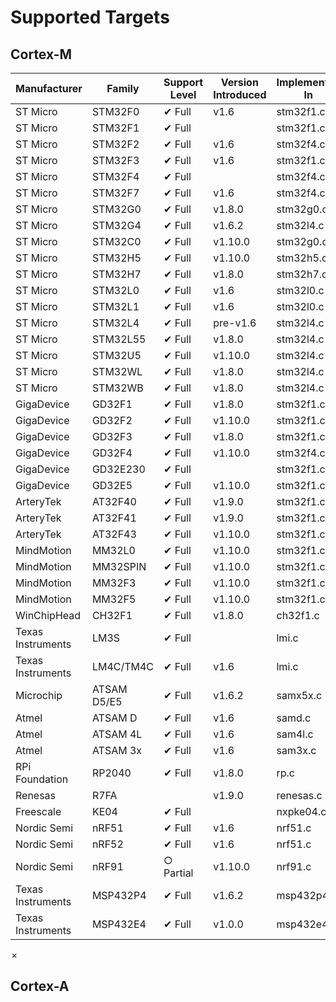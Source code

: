 # Supported Targets

## Cortex-M

Manufacturer      | Family      | Support Level | Version Introduced | Implemented In | Notes
------------------|-------------|---------------|--------------------|----------------|------
ST Micro          | STM32F0     | ✔ Full        | v1.6               | stm32f1.c      |
ST Micro          | STM32F1     | ✔ Full        |                    | stm32f1.c      |
ST Micro          | STM32F2     | ✔ Full        | v1.6               | stm32f4.c      |
ST Micro          | STM32F3     | ✔ Full        | v1.6               | stm32f1.c      |
ST Micro          | STM32F4     | ✔ Full        |                    | stm32f4.c      |
ST Micro          | STM32F7     | ✔ Full        | v1.6               | stm32f4.c      |
ST Micro          | STM32G0     | ✔ Full        | v1.8.0             | stm32g0.c      |
ST Micro          | STM32G4     | ✔ Full        | v1.6.2             | stm32l4.c      |
ST Micro          | STM32C0     | ✔ Full        | v1.10.0            | stm32g0.c      |
ST Micro          | STM32H5     | ✔ Full        | v1.10.0            | stm32h5.c      |
ST Micro          | STM32H7     | ✔ Full        | v1.8.0             | stm32h7.c      |
ST Micro          | STM32L0     | ✔ Full        | v1.6               | stm32l0.c      |
ST Micro          | STM32L1     | ✔ Full        | v1.6               | stm32l0.c      |
ST Micro          | STM32L4     | ✔ Full        | pre-v1.6           | stm32l4.c      |
ST Micro          | STM32L55    | ✔ Full        | v1.8.0             | stm32l4.c      |
ST Micro          | STM32U5     | ✔ Full        | v1.10.0            | stm32l4.c      |
ST Micro          | STM32WL     | ✔ Full        | v1.8.0             | stm32l4.c      |
ST Micro          | STM32WB     | ✔ Full        | v1.8.0             | stm32l4.c      |
GigaDevice        | GD32F1      | ✔ Full        | v1.8.0             | stm32f1.c      |
GigaDevice        | GD32F2      | ✔ Full        | v1.10.0            | stm32f1.c      |
GigaDevice        | GD32F3      | ✔ Full        | v1.8.0             | stm32f1.c      |
GigaDevice        | GD32F4      | ✔ Full        | v1.10.0            | stm32f4.c      |
GigaDevice        | GD32E230    | ✔ Full        |                    | stm32f1.c      |
GigaDevice        | GD32E5      | ✔ Full        | v1.10.0            | stm32f1.c      |
ArteryTek         | AT32F40     | ✔ Full        | v1.9.0             | stm32f1.c      |
ArteryTek         | AT32F41     | ✔ Full        | v1.9.0             | stm32f1.c      |
ArteryTek         | AT32F43     | ✔ Full        | v1.10.0            | stm32f1.c      |
MindMotion        | MM32L0      | ✔ Full        | v1.10.0            | stm32f1.c      |
MindMotion        | MM32SPIN    | ✔ Full        | v1.10.0            | stm32f1.c      |
MindMotion        | MM32F3      | ✔ Full        | v1.10.0            | stm32f1.c      |
MindMotion        | MM32F5      | ✔ Full        | v1.10.0            | stm32f1.c      |
WinChipHead       | CH32F1      | ✔ Full        | v1.8.0             | ch32f1.c       |
Texas Instruments | LM3S        | ✔ Full        |                    | lmi.c          |
Texas Instruments | LM4C/TM4C   | ✔ Full        | v1.6               | lmi.c          |
Microchip         | ATSAM D5/E5 | ✔ Full        | v1.6.2             | samx5x.c       |
Atmel             | ATSAM D     | ✔ Full        | v1.6               | samd.c         |
Atmel             | ATSAM 4L    | ✔ Full        | v1.6               | sam4l.c        |
Atmel             | ATSAM 3x    | ✔ Full        | v1.6               | sam3x.c        |
RPi Foundation    | RP2040      | ✔ Full        | v1.8.0             | rp.c           |
Renesas           | R7FA        |               | v1.9.0             | renesas.c      |
Freescale         | KE04        | ✔ Full        |                    | nxpke04.c      |
Nordic Semi       | nRF51       | ✔ Full        | v1.6               | nrf51.c        |
Nordic Semi       | nRF52       | ✔ Full        | v1.6               | nrf51.c        |
Nordic Semi       | nRF91       | ○ Partial     | v1.10.0            | nrf91.c        |
Texas Instruments | MSP432P4    | ✔ Full        | v1.6.2             | msp432p4.c     |
Texas Instruments | MSP432E4    | ✔ Full        | v1.0.0             | msp432e4.c     |

✗

## Cortex-A
